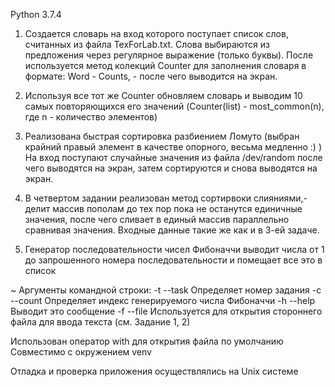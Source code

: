 Python 3.7.4 

1. Создается словарь на вход которого поступает список слов, считанных из файла TexForLab.txt.
   Слова выбираются из предложения через регулярное выражение (только буквы).
   После используется метод колекций Counter для заполнения словаря в формате: Word - Counts, - после чего выводится на экран.

2. Используя все тот же Counter обновляем словарь и выводим 10 самых повторяющихся его значений (Counter(list) - most_common(n), где n - количество элементов)
3. Реализована быстрая сортировка разбиением Ломуто (выбран крайний правый элемент в качестве опорного, весьма медленно :) )
   На вход поступают случайные значения из файла /dev/random после чего выводятся на экран, затем сортируются и снова выводятся на экран.

4. В четвертом задании реализован метод сортирвоки слияниями,- делит массив пополам до тех пор пока не останутся единичные значения, после чего сливает 
   в единый массив параллельно сравнивая значения. Входные данные такие же как и в 3-ей задаче.

5. Генератор последовательности чисел Фибоначчи выводит числа от 1 до запрошенного номера последовательности и помещает все это в список

~  Аргументы командной строки:
   -t --task  Определяет номер задания
   -c --count Определяет индекс генерируемого числа Фибоначчи
   -h --help  Выводит это сообщение
   -f --file  Используется для открытия стороннего файла для ввода текста (см. Задание 1, 2)

   Использован оператор with для открытия файла по умолчанию
   Совместимо с окружением venv

   Отладка и проверка приложения осуществлялись на Unix системе
